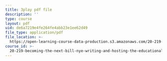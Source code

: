```yaml
---
title: 3play pdf file
description: ''
type: course
layout: pdf
uid: de6a7219e4fe264fe4abb23e1ee62d49
file_type: application/pdf
file_location: >-
  https://open-learning-course-data-production.s3.amazonaws.com/20-219-becoming-the-next-bill-nye-writing-and-hosting-the-educational-show-january-iap-2015/de6a7219e4fe264fe4abb23e1ee62d49_rCG6r6gotZQ.pdf
course_id: >-
  20-219-becoming-the-next-bill-nye-writing-and-hosting-the-educational-show-january-iap-2015
---
```

